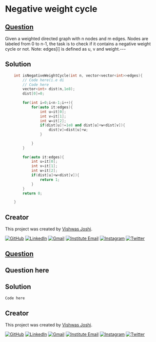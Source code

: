
# Negative weight cycle

## [Question](https://practice.geeksforgeeks.org/problems/negative-weight-cycle3504/1)
Given a weighted directed graph with n nodes and m edges. Nodes are labeled from 0 to n-1, the task is to check if it contains a negative weight cycle or not.
Note: edges[i] is defined as u, v and weight.---

## Solution

```cpp
	int isNegativeWeightCycle(int n, vector<vector<int>>edges){
	    // Code here(i.e di
        // Code here
        vector<int> dist(n,1e8);
        dist[0]=0;
        
        for(int i=0;i<n-1;i++){
            for(auto it:edges){
                int u=it[0];
                int v=it[1];
                int w=it[2];
                if(dist[u]!=1e8 and dist[u]+w<dist[v]){
                    dist[v]=dist[u]+w;
                }
                
            }
        }
        
        for(auto it:edges){
            int u=it[0];
            int v=it[1];
            int w=it[2];
            if(dist[u]+w<dist[v]){
                return 1;
            }
        }
        return 0;

	}
```
## Creator

This project was created by [Vishwas Joshi](https://github.com/vishwasjoshi2019).


[![GitHub](https://img.shields.io/badge/GitHub-%40vishwasjoshi2019-blue)](https://github.com/vishwasjoshi2019)
[![LinkedIn](https://img.shields.io/badge/LinkedIn-%40vishwasjoshi2019-blue)](https://www.linkedin.com/in/vishwasjoshi2019/)
[![Gmail](https://img.shields.io/badge/Gmail-vishwasjoshi2019%40gmail.com-red)](mailto:vishwasjoshi2019@gmail.com)
[![Institute Email](https://img.shields.io/badge/Institute%20Email-vishwas.j%40iitgn.ac.in-red)](mailto:vishwas.j@iitgn.ac.in)
[![Instagram](https://img.shields.io/badge/Instagram-%40cursed__geek-orange)](https://www.instagram.com/cursed_geek/)
[![Twitter](https://img.shields.io/badge/Twitter-%40Vishwas79116150-blue)](https://twitter.com/Vishwas79116150)




## [Question]()
Question here
---

## Solution

```cpp
Code here

```
## Creator

This project was created by [Vishwas Joshi](https://github.com/vishwasjoshi2019).


[![GitHub](https://img.shields.io/badge/GitHub-%40vishwasjoshi2019-blue)](https://github.com/vishwasjoshi2019)
[![LinkedIn](https://img.shields.io/badge/LinkedIn-%40vishwasjoshi2019-blue)](https://www.linkedin.com/in/vishwasjoshi2019/)
[![Gmail](https://img.shields.io/badge/Gmail-vishwasjoshi2019%40gmail.com-red)](mailto:vishwasjoshi2019@gmail.com)
[![Institute Email](https://img.shields.io/badge/Institute%20Email-vishwas.j%40iitgn.ac.in-red)](mailto:vishwas.j@iitgn.ac.in)
[![Instagram](https://img.shields.io/badge/Instagram-%40cursed__geek-orange)](https://www.instagram.com/cursed_geek/)
[![Twitter](https://img.shields.io/badge/Twitter-%40Vishwas79116150-blue)](https://twitter.com/Vishwas79116150)


